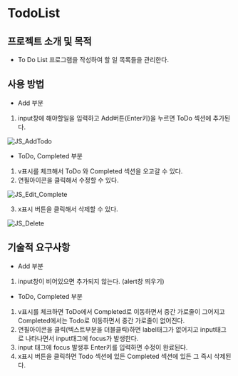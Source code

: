 # TodoList

## 프로젝트 소개 및 목적

- To Do List 프로그램을 작성하여 할 일 목록들을 관리한다.

## 사용 방법

- Add 부분

1. input창에 해야할일을 입력하고 Add버튼(Enter키)을 누르면 ToDo 섹션에 추가된다.

![JS_AddTodo](https://github.com/DataCodeLiteracy/TodoList/assets/103319477/7889a6cb-c8f8-43ba-b6de-3721411e1a9b)

- ToDo, Completed 부분

1. v표시를 체크해서 ToDo 와 Completed 섹션을 오고갈 수 있다.
2. 연필아이콘을 클릭해서 수정할 수 있다.

![JS_Edit_Complete](https://github.com/DataCodeLiteracy/TodoList/assets/103319477/c844ddc4-333c-4cf6-b1e2-8627d181391c)

3. x표시 버튼을 클릭해서 삭제할 수 있다.

![JS_Delete](https://github.com/DataCodeLiteracy/TodoList/assets/103319477/e8a44d8c-c36b-4999-8e23-2beda3c56b96)

## 기술적 요구사항

- Add 부분

1. input창이 비어있으면 추가되지 않는다. (alert창 띄우기)

- ToDo, Completed 부분

1. v표시를 체크하면 ToDo에서 Completed로 이동하면서 중간 가로줄이 그어지고 Completed에서는 Todo로 이동하면서 중간 가로줄이 없어진다.
2. 연필아이콘을 클릭(텍스트부분을 더블클릭)하면 label태그가 없어지고 input태그로 나타나면서 input태그에 focus가 발생한다.
3. input 태그에 focus 발생후 Enter키를 입력하면 수정이 완료된다.
4. x표시 버튼을 클릭하면 Todo 섹션에 있든 Completed 섹션에 있든 그 즉시 삭제된다.

